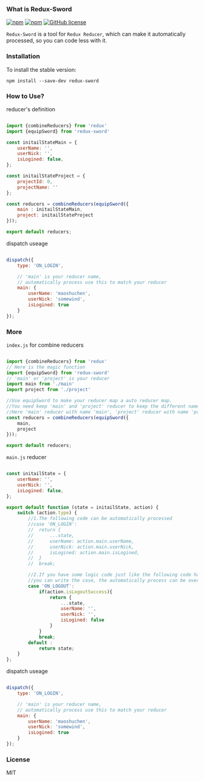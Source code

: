 ### What is Redux-Sword
[![npm](https://img.shields.io/npm/v/redux-sword.svg?maxAge=2592000)](https://www.npmjs.com/package/redux-sword)
[![npm](https://img.shields.io/npm/dt/redux-sword.svg?maxAge=2592000)](https://www.npmjs.com/package/redux-sword)
[![GitHub license](https://img.shields.io/badge/license-MIT-blue.svg)](https://raw.githubusercontent.com/somewind/redux-sword/master/LICENSE)

`Redux-Sword` is a tool for `Redux Reducer`, which can make it automatically processed, so you can code less with it.

### Installation

To install the stable version:

```
npm install --save-dev redux-sword
```

### How to Use?

reducer's definition

```js

import {combineReducers} from 'redux'
import {equipSword} from 'redux-sword'

const initailStateMain = {
    userName: '',
    userNick: '',
    isLogined: false,
};

const initailStateProject = {
    projectId: 0,
    projectName: ''
};

const reducers = combineReducers(equipSword({
    main : initailStateMain,
    project: initailStateProject
}));

export default reducers;

```

dispatch useage

```js

dispatch({
    type: 'ON_LOGIN', 

    // 'main' is your reducer name, 
    // automatically process use this to match your reducer
    main: { 
        userName: 'maoshuchen',
        userNick: 'somewind',
        isLogined: true
    }
});

```

### More

`index.js` for combine reducers

```js

import {combineReducers} from 'redux'
// Here is the magic function
import {equipSword} from 'redux-sword'
// 'main' or 'project' is your reducer
import main from './main'
import project from './project'

//Use equipSword to make your reducer map a auto reducer map.
//You need keep 'main' and 'project' reducer to keep the different names.
//Here 'main' reducer with name 'main', 'project' reducer with name 'project', so, it's ok.
const reducers = combineReducers(equipSword({
    main,
    project
}));

export default reducers;

```

`main.js` reducer

```js

const initailState = {
    userName: '',
    userNick: '',
    isLogined: false,
};

export default function (state = initailState, action) {
    switch (action.type) {
        //1.The following code can be automatically processed
        //case 'ON_LOGIN':
        //  return {
        //      ...state,
        //      userName: action.main.userName,
        //      userNick: action.main.userNick,
        //      isLogined: action.main.isLogined,
        //  }
        //  break;

        //2.If you have some logic code just like the following code has 'if(action.isLogoutSuccess)', 
        //you can write the case, the automatically process can be override.
        case 'ON_LOGOUT':
            if(action.isLogoutSuccess){
                return {
                    ...state,
                    userName: '',
                    userNick: '',
                    isLogined: false
                }
            }
            break;
        default :
            return state;
    }
};

```

dispatch useage

```js

dispatch({
    type: 'ON_LOGIN', 

    // 'main' is your reducer name, 
    // automatically process use this to match your reducer
    main: { 
        userName: 'maoshuchen',
        userNick: 'somewind',
        isLogined: true
    }
});

```

### License

MIT
